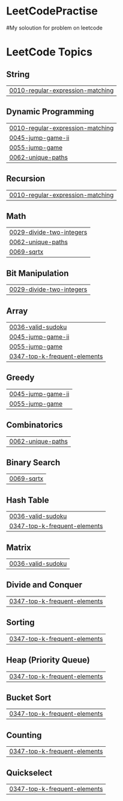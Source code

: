 # LeetCodePractise
#My soloution for problem on leetcode 

<!---LeetCode Topics Start-->
# LeetCode Topics
## String
|  |
| ------- |
| [0010-regular-expression-matching](https://github.com/MinhPhuc2k3/LeetCodePractise/tree/master/0010-regular-expression-matching) |
## Dynamic Programming
|  |
| ------- |
| [0010-regular-expression-matching](https://github.com/MinhPhuc2k3/LeetCodePractise/tree/master/0010-regular-expression-matching) |
| [0045-jump-game-ii](https://github.com/MinhPhuc2k3/LeetCodePractise/tree/master/0045-jump-game-ii) |
| [0055-jump-game](https://github.com/MinhPhuc2k3/LeetCodePractise/tree/master/0055-jump-game) |
| [0062-unique-paths](https://github.com/MinhPhuc2k3/LeetCodePractise/tree/master/0062-unique-paths) |
## Recursion
|  |
| ------- |
| [0010-regular-expression-matching](https://github.com/MinhPhuc2k3/LeetCodePractise/tree/master/0010-regular-expression-matching) |
## Math
|  |
| ------- |
| [0029-divide-two-integers](https://github.com/MinhPhuc2k3/LeetCodePractise/tree/master/0029-divide-two-integers) |
| [0062-unique-paths](https://github.com/MinhPhuc2k3/LeetCodePractise/tree/master/0062-unique-paths) |
| [0069-sqrtx](https://github.com/MinhPhuc2k3/LeetCodePractise/tree/master/0069-sqrtx) |
## Bit Manipulation
|  |
| ------- |
| [0029-divide-two-integers](https://github.com/MinhPhuc2k3/LeetCodePractise/tree/master/0029-divide-two-integers) |
## Array
|  |
| ------- |
| [0036-valid-sudoku](https://github.com/MinhPhuc2k3/LeetCodePractise/tree/master/0036-valid-sudoku) |
| [0045-jump-game-ii](https://github.com/MinhPhuc2k3/LeetCodePractise/tree/master/0045-jump-game-ii) |
| [0055-jump-game](https://github.com/MinhPhuc2k3/LeetCodePractise/tree/master/0055-jump-game) |
| [0347-top-k-frequent-elements](https://github.com/MinhPhuc2k3/LeetCodePractise/tree/master/0347-top-k-frequent-elements) |
## Greedy
|  |
| ------- |
| [0045-jump-game-ii](https://github.com/MinhPhuc2k3/LeetCodePractise/tree/master/0045-jump-game-ii) |
| [0055-jump-game](https://github.com/MinhPhuc2k3/LeetCodePractise/tree/master/0055-jump-game) |
## Combinatorics
|  |
| ------- |
| [0062-unique-paths](https://github.com/MinhPhuc2k3/LeetCodePractise/tree/master/0062-unique-paths) |
## Binary Search
|  |
| ------- |
| [0069-sqrtx](https://github.com/MinhPhuc2k3/LeetCodePractise/tree/master/0069-sqrtx) |
## Hash Table
|  |
| ------- |
| [0036-valid-sudoku](https://github.com/MinhPhuc2k3/LeetCodePractise/tree/master/0036-valid-sudoku) |
| [0347-top-k-frequent-elements](https://github.com/MinhPhuc2k3/LeetCodePractise/tree/master/0347-top-k-frequent-elements) |
## Matrix
|  |
| ------- |
| [0036-valid-sudoku](https://github.com/MinhPhuc2k3/LeetCodePractise/tree/master/0036-valid-sudoku) |
## Divide and Conquer
|  |
| ------- |
| [0347-top-k-frequent-elements](https://github.com/MinhPhuc2k3/LeetCodePractise/tree/master/0347-top-k-frequent-elements) |
## Sorting
|  |
| ------- |
| [0347-top-k-frequent-elements](https://github.com/MinhPhuc2k3/LeetCodePractise/tree/master/0347-top-k-frequent-elements) |
## Heap (Priority Queue)
|  |
| ------- |
| [0347-top-k-frequent-elements](https://github.com/MinhPhuc2k3/LeetCodePractise/tree/master/0347-top-k-frequent-elements) |
## Bucket Sort
|  |
| ------- |
| [0347-top-k-frequent-elements](https://github.com/MinhPhuc2k3/LeetCodePractise/tree/master/0347-top-k-frequent-elements) |
## Counting
|  |
| ------- |
| [0347-top-k-frequent-elements](https://github.com/MinhPhuc2k3/LeetCodePractise/tree/master/0347-top-k-frequent-elements) |
## Quickselect
|  |
| ------- |
| [0347-top-k-frequent-elements](https://github.com/MinhPhuc2k3/LeetCodePractise/tree/master/0347-top-k-frequent-elements) |
<!---LeetCode Topics End-->